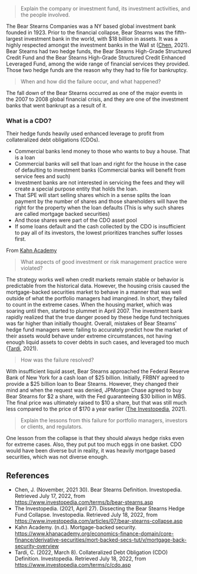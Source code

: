 > Explain the company or investment fund, its investment activities, and the people involved.

The Bear Stearns Companies was a NY based global investment bank founded in 1923. Prior to the financial collapse, Bear Stearns was the fifth-largest investment bank in the world, with $18 billion in assets. It was a highly respected amongst the investment banks in the Wall st ([Chen](https://www.investopedia.com/terms/b/bear-stearns.asp), 2021). Bear Stearns had two hedge funds, the Bear Stearns High-Grade Structured Credit Fund and the Bear Stearns High-Grade Structured Credit Enhanced Leveraged Fund, among the wide range of financial services they provided. Those two hedge funds are the reason why they had to file for bankruptcy.

> When and how did the failure occur, and what happened?

The fall down of the Bear Stearns occurred as one of the major events in the 2007 to 2008 global financial crisis, and they are one of the investment banks that went bankrupt as a result of it.

### What is a CDO?
Their hedge funds heavily used enhanced leverage to profit from collateralized debt obligations (CDOs).

- Commercial banks lend money to those who wants to buy a house. That is a loan
- Commercial banks will sell that loan and right for the house in the case of defaulting to investment banks (Commercial banks will benefit from service fees and such)
- Investment banks are not interested in servicing the fees and they will create a special purpose entity that holds the loan.
- That SPE will start selling shares which in a sense splits the loan payment by the number of shares and those shareholders will have the right for the property when the loan defaults (This is why such shares are called mortgage backed securities)
- And those shares were part of the CDO asset pool
- If some loans default and the cash collected by the CDO is insufficient to pay all of its investors, the lowest prioritizes tranches suffer losses first.

From [Kahn Academy](https://www.khanacademy.org/economics-finance-domain/core-finance/derivative-securities)


> What aspects of good investment or risk management practice were violated?

The strategy works well when credit markets remain stable or behavior is predictable from the historical data. However, the housing crisis caused the mortgage-backed securities market to behave in a manner that was well outside of what the portfolio managers had imangined. In short, they failed to count in the extreme cases.
When the housing market, which was soaring until then, started to plummet in April 2007. The investment bank rapidly realized that the true danger posed by these hedge fund techniques was far higher than initially thought.
Overall, mistakes of Bear Stearns' hedge fund managers were: failing to accurately predict how the market of their assets would behave under extreme circumstances, not having enough liquid assets to cover debts in such cases, and leveraged too much ([Tardi](https://www.investopedia.com/articles/07/bear-stearns-collapse.asp), 2021).


> How was the failure resolved?

With insufficient liquid asset, Bear Stearns approached the Federal Reserve Bank of New York for a cash loan of $25 billion. Initially, FRBNY agreed to provide a $25 billion loan to Bear Stearns. However, they changed their mind and when the request was denied, JPMorgan Chase agreed to buy Bear Stearns for $2 a share, with the Fed guaranteeing $30 billion in MBS. The final price was ultimately raised to $10 a share, but that was still much less compared to the price of $170 a year earlier ([The Investopedia](https://www.investopedia.com/articles/07/bear-stearns-collapse.asp
), 2021).

> Explain the lessons from this failure for portfolio managers, investors or clients, and regulators.

One lesson from the collapse is that they should always hedge risks even for extreme cases. Also, they put put too much eggs in one basket. CDO would have been diverse but in reality, it was heavily mortgage based securities, which was not diverse enough.


## References
- Chen, J. (November, 2021 30). Bear Stearns Definition. Investopedia. Retrieved July 17, 2022, from https://www.investopedia.com/terms/b/bear-stearns.asp
- The Investopedia. (2021, April 27). Dissecting the Bear Stearns Hedge Fund Collapse. Investopedia. Retrieved July 18, 2022, from https://www.investopedia.com/articles/07/bear-stearns-collapse.asp
- Kahn Academy. (n.d.). Mortgage-backed security. https://www.khanacademy.org/economics-finance-domain/core-finance/derivative-securities/mort-backed-secs-tut/v/mortgage-back-security-overview
- Tardi, C. (2022, March 8). Collateralized Debt Obligation (CDO) Definition. Investopedia. Retrieved July 18, 2022, from https://www.investopedia.com/terms/c/cdo.asp

